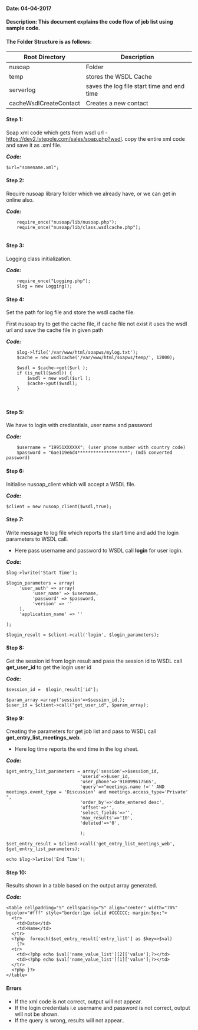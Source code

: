 #### Date: 04-04-2017
#### Description: This document explains the code flow of job list using sample code.

#### The Folder Structure is as follows:
   
   
   
   Root Directory | Description
------------ | -------------
nusoap | Folder |
temp | stores the WSDL Cache | 
serverlog | saves the log file start time and end time |
cacheWsdlCreateContact | Creates a new contact |

#### Step 1:

Soap xml code which gets from wsdl url - https://dev2.lytepole.com/sales/soap.php?wsdl. copy the entire xml code and save it as .xml file.

**_Code:_**
	
```
$url="somename.xml";

```

#### Step 2:

Require nusoap library folder which we already have, or we can get in online also.

**_Code:_**
	
```
	require_once("nusoap/lib/nusoap.php");
	require_once("nusoap/lib/class.wsdlcache.php");
  
  ```
   #### Step 3:
  
  Logging class initialization.
  
  **_Code:_**
	
```
	require_once("Logging.php");
	$log = new Logging();
```

#### Step 4:

Set the path for log file and store the wsdl cache file.

First nusoap try to get the cache file, if cache file not exist it uses the wsdl url and save the cache file in given path

  **_Code:_**
	
```
 	$log->lfile('/var/www/html/soapws/mylog.txt');
	$cache = new wsdlcache('/var/www/html/soapws/temp/', 12000);

	$wsdl = $cache->get($url );
	if (is_null($wsdl)) {
		$wsdl = new wsdl($url );
		$cache->put($wsdl);
	}
  
 
```

#### Step 5:

We have to login with crediantials, user name and password

**_Code:_**
	
```
	$username = "19951XXXXXX"; (user phone number with country code)
  	$password = "6ae119e6d4*******************"; (md5 converted password)
```

#### Step 6:

Initialise nusoap_client which will accept a WSDL file.

**_Code:_**
	
```
$client = new nusoap_client($wsdl,true);

```
#### Step 7:

Write message to log file which reports the start time and add the login parameters to WSDL call.

- Here pass username and password to WSDL call **login** for user login.

**_Code:_**

```
$log->lwrite('Start Time');
    
$login_parameters = array(
     'user_auth' => array(
          'user_name' => $username,
          'password' => $password,
          'version' => ''
     ),
     'application_name' => ''
        
);
    
$login_result = $client->call('login', $login_parameters);
```

#### Step 8:

Get the session id from login result and pass the session id to WSDL call **get_user_id** to get the login user id


**_Code:_**
	
```
$session_id =  $login_result['id'];

$param_array =array('session'=>$session_id,);
$user_id = $client->call("get_user_id", $param_array);

```

#### Step 9:

Creating the parameters for get job list and pass to WSDL call **get_entry_list_meetings_web**.

- Here log time reports the end time in the log sheet.

**_Code:_**

```
$get_entry_list_parameters = array('session'=>$session_id,
                            'userid'=>$user_id,
                            'user_phone'=>'918099617565',
                            'query'=>"meetings.name !='' AND meetings.event_type = 'Discussion' and meetings.access_type='Private' ",
                            'order_by'=>'date_entered desc',
                            'offset'=>'',
                            'select_fields'=>'',
                            'max_results'=>'10',
                            'deleted'=>'0',
							
                            );

$set_entry_result = $client->call('get_entry_list_meetings_web', $get_entry_list_parameters);

echo $log->lwrite('End Time');
 ```
 
#### Step 10:

Results shown in a table based on the output array generated.

**_Code:_**

```
<table cellpadding="5" cellspacing="5" align="center" width="70%" bgcolor="#fff" style="border:1px solid #CCCCCC; margin:5px;">
  <tr>
    <td>Date</td>
    <td>Name</td>
  </tr>
  <?php  foreach($set_entry_result['entry_list'] as $key=>$val)
	{?>
  <tr>
    <td><?php echo $val['name_value_list'][2]['value'];?></td>
    <td><?php echo $val['name_value_list'][1]['value'];?></td>
  </tr>
  <?php }?>
</table>

```

#### Errors

- If the xml code is not correct, output will not appear.
- If the login credentials i.e username and password is not correct, output will not be shown.
- If the query is wrong, results will not appear..
